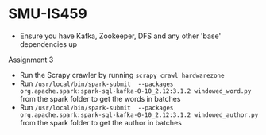# SMU-IS459

- Ensure you have Kafka, Zookeeper, DFS and any other 'base' dependencies up 



Assignment 3

- Run the Scrapy crawler by running ```scrapy crawl hardwarezone```
- Run ```/usr/local/bin/spark-submit  --packages org.apache.spark:spark-sql-kafka-0-10_2.12:3.1.2 windowed_word.py``` from the spark folder to get the words in batches
- Run ```/usr/local/bin/spark-submit  --packages org.apache.spark:spark-sql-kafka-0-10_2.12:3.1.2 windowed_author.py``` from the spark folder to get the author in batches

